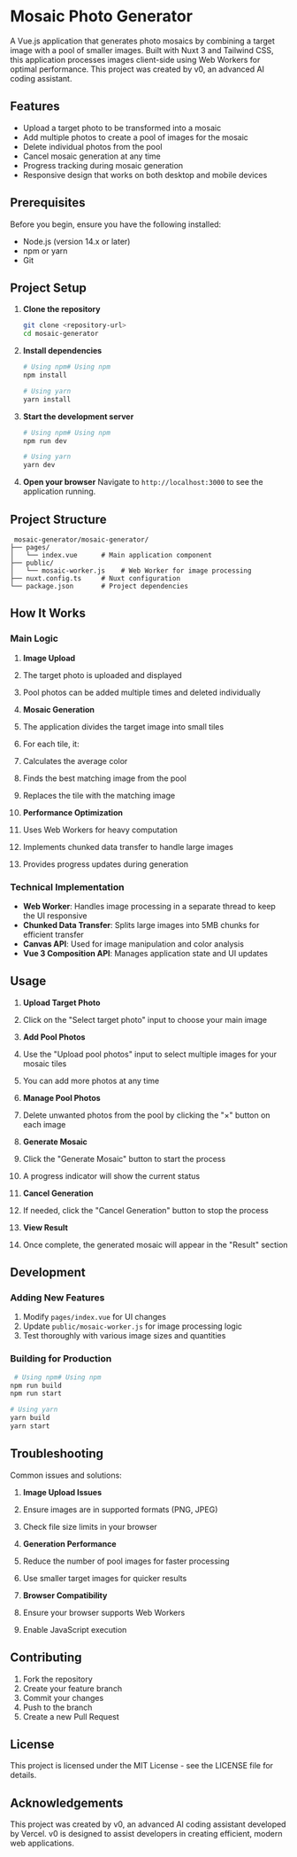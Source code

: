 # Mosaic Photo Generator

A Vue.js application that generates photo mosaics by combining a target image with a pool of smaller images. Built with Nuxt 3 and Tailwind CSS, this application processes images client-side using Web Workers for optimal performance. This project was created by v0, an advanced AI coding assistant.

## Features

- Upload a target photo to be transformed into a mosaic
- Add multiple photos to create a pool of images for the mosaic
- Delete individual photos from the pool
- Cancel mosaic generation at any time
- Progress tracking during mosaic generation
- Responsive design that works on both desktop and mobile devices

## Prerequisites

Before you begin, ensure you have the following installed:

- Node.js (version 14.x or later)
- npm or yarn
- Git

## Project Setup

1. **Clone the repository**

   ```bash
   git clone <repository-url>
   cd mosaic-generator
   ```

2. **Install dependencies**

    ```bash
    # Using npm# Using npm
    npm install

    # Using yarn
    yarn install
    ```

3. **Start the development server**

    ```bash
    # Using npm# Using npm
    npm run dev

    # Using yarn
    yarn dev
    ```

4. **Open your browser**
Navigate to `http://localhost:3000` to see the application running.

## Project Structure

```plaintext
 mosaic-generator/mosaic-generator/
├── pages/
│   └── index.vue      # Main application component
├── public/
│   └── mosaic-worker.js    # Web Worker for image processing
├── nuxt.config.ts     # Nuxt configuration
└── package.json       # Project dependencies

```

## How It Works

### Main Logic

1. **Image Upload**

1. The target photo is uploaded and displayed
2. Pool photos can be added multiple times and deleted individually

2. **Mosaic Generation**

1. The application divides the target image into small tiles
2. For each tile, it:

1. Calculates the average color
2. Finds the best matching image from the pool
3. Replaces the tile with the matching image

3. **Performance Optimization**

1. Uses Web Workers for heavy computation
2. Implements chunked data transfer to handle large images
3. Provides progress updates during generation

### Technical Implementation

- **Web Worker**: Handles image processing in a separate thread to keep the UI responsive
- **Chunked Data Transfer**: Splits large images into 5MB chunks for efficient transfer
- **Canvas API**: Used for image manipulation and color analysis
- **Vue 3 Composition API**: Manages application state and UI updates

## Usage

1. **Upload Target Photo**

1. Click on the "Select target photo" input to choose your main image

2. **Add Pool Photos**

1. Use the "Upload pool photos" input to select multiple images for your mosaic tiles
2. You can add more photos at any time

3. **Manage Pool Photos**

1. Delete unwanted photos from the pool by clicking the "×" button on each image

4. **Generate Mosaic**

1. Click the "Generate Mosaic" button to start the process
2. A progress indicator will show the current status

5. **Cancel Generation**

1. If needed, click the "Cancel Generation" button to stop the process

6. **View Result**

1. Once complete, the generated mosaic will appear in the "Result" section

## Development

### Adding New Features

1. Modify `pages/index.vue` for UI changes
2. Update `public/mosaic-worker.js` for image processing logic
3. Test thoroughly with various image sizes and quantities

### Building for Production

```bash
 # Using npm# Using npm
npm run build
npm run start

# Using yarn
yarn build
yarn start
```

## Troubleshooting

Common issues and solutions:

1. **Image Upload Issues**

1. Ensure images are in supported formats (PNG, JPEG)
2. Check file size limits in your browser

2. **Generation Performance**

1. Reduce the number of pool images for faster processing
2. Use smaller target images for quicker results

3. **Browser Compatibility**

1. Ensure your browser supports Web Workers
2. Enable JavaScript execution

## Contributing

1. Fork the repository
2. Create your feature branch
3. Commit your changes
4. Push to the branch
5. Create a new Pull Request

## License

This project is licensed under the MIT License - see the LICENSE file for details.

## Acknowledgements

This project was created by v0, an advanced AI coding assistant developed by Vercel. v0 is designed to assist developers in creating efficient, modern web applications.
